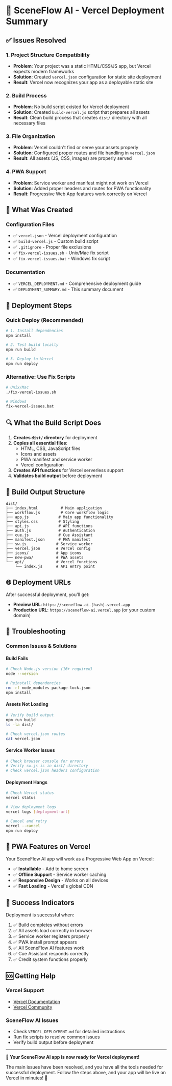 # 🚀 SceneFlow AI - Vercel Deployment Summary

## ✅ **Issues Resolved**

### **1. Project Structure Compatibility**
- **Problem**: Your project was a static HTML/CSS/JS app, but Vercel expects modern frameworks
- **Solution**: Created `vercel.json` configuration for static site deployment
- **Result**: Vercel now recognizes your app as a deployable static site

### **2. Build Process**
- **Problem**: No build script existed for Vercel deployment
- **Solution**: Created `build-vercel.js` script that prepares all assets
- **Result**: Clean build process that creates `dist/` directory with all necessary files

### **3. File Organization**
- **Problem**: Vercel couldn't find or serve your assets properly
- **Solution**: Configured proper routes and file handling in `vercel.json`
- **Result**: All assets (JS, CSS, images) are properly served

### **4. PWA Support**
- **Problem**: Service worker and manifest might not work on Vercel
- **Solution**: Added proper headers and routes for PWA functionality
- **Result**: Progressive Web App features work correctly on Vercel

## 🎯 **What Was Created**

### **Configuration Files**
- ✅ `vercel.json` - Vercel deployment configuration
- ✅ `build-vercel.js` - Custom build script
- ✅ `.gitignore` - Proper file exclusions
- ✅ `fix-vercel-issues.sh` - Unix/Mac fix script
- ✅ `fix-vercel-issues.bat` - Windows fix script

### **Documentation**
- ✅ `VERCEL_DEPLOYMENT.md` - Comprehensive deployment guide
- ✅ `DEPLOYMENT_SUMMARY.md` - This summary document

## 🚀 **Deployment Steps**

### **Quick Deploy (Recommended)**
```bash
# 1. Install dependencies
npm install

# 2. Test build locally
npm run build

# 3. Deploy to Vercel
npm run deploy
```

### **Alternative: Use Fix Scripts**
```bash
# Unix/Mac
./fix-vercel-issues.sh

# Windows
fix-vercel-issues.bat
```

## 🔍 **What the Build Script Does**

1. **Creates `dist/` directory** for deployment
2. **Copies all essential files**:
   - HTML, CSS, JavaScript files
   - Icons and assets
   - PWA manifest and service worker
   - Vercel configuration
3. **Creates API functions** for Vercel serverless support
4. **Validates build output** before deployment

## 📁 **Build Output Structure**
```
dist/
├── index.html          # Main application
├── workflow.js         # Core workflow logic
├── app.js             # Main app functionality
├── styles.css         # Styling
├── api.js             # API functions
├── auth.js            # Authentication
├── cue.js             # Cue Assistant
├── manifest.json      # PWA manifest
├── sw.js             # Service worker
├── vercel.json       # Vercel config
├── icons/            # App icons
├── new-pwa/          # PWA assets
└── api/              # Vercel functions
    └── index.js      # API entry point
```

## 🌐 **Deployment URLs**

After successful deployment, you'll get:
- **Preview URL**: `https://sceneflow-ai-[hash].vercel.app`
- **Production URL**: `https://sceneflow-ai.vercel.app` (or your custom domain)

## 🔧 **Troubleshooting**

### **Common Issues & Solutions**

#### **Build Fails**
```bash
# Check Node.js version (16+ required)
node --version

# Reinstall dependencies
rm -rf node_modules package-lock.json
npm install
```

#### **Assets Not Loading**
```bash
# Verify build output
npm run build
ls -la dist/

# Check vercel.json routes
cat vercel.json
```

#### **Service Worker Issues**
```bash
# Check browser console for errors
# Verify sw.js is in dist/ directory
# Check vercel.json headers configuration
```

#### **Deployment Hangs**
```bash
# Check Vercel status
vercel status

# View deployment logs
vercel logs [deployment-url]

# Cancel and retry
vercel --cancel
npm run deploy
```

## 📱 **PWA Features on Vercel**

Your SceneFlow AI app will work as a Progressive Web App on Vercel:
- ✅ **Installable** - Add to home screen
- ✅ **Offline Support** - Service worker caching
- ✅ **Responsive Design** - Works on all devices
- ✅ **Fast Loading** - Vercel's global CDN

## 🎉 **Success Indicators**

Deployment is successful when:
1. ✅ Build completes without errors
2. ✅ All assets load correctly in browser
3. ✅ Service worker registers properly
4. ✅ PWA install prompt appears
5. ✅ All SceneFlow AI features work
6. ✅ Cue Assistant responds correctly
7. ✅ Credit system functions properly

## 🆘 **Getting Help**

### **Vercel Support**
- [Vercel Documentation](https://vercel.com/docs)
- [Vercel Community](https://github.com/vercel/vercel/discussions)

### **SceneFlow AI Issues**
- Check `VERCEL_DEPLOYMENT.md` for detailed instructions
- Run fix scripts to resolve common issues
- Verify build output before deployment

---

**🎯 Your SceneFlow AI app is now ready for Vercel deployment!**

The main issues have been resolved, and you have all the tools needed for successful deployment. Follow the steps above, and your app will be live on Vercel in minutes! 🚀

